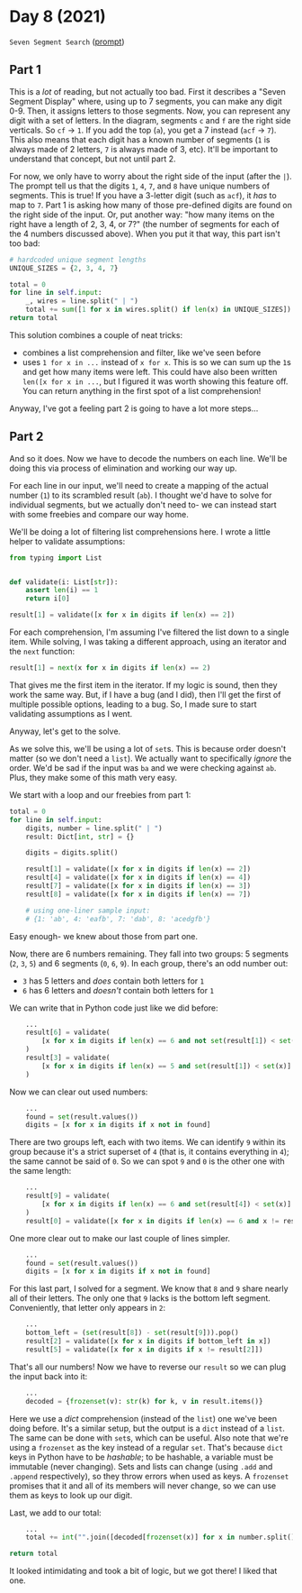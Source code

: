 # Day 8 (2021)

`Seven Segment Search` ([prompt](https://adventofcode.com/2021/day/8))

## Part 1

This is a _lot_ of reading, but not actually too bad. First it describes a "Seven Segment Display" where, using up to 7 segments, you can make any digit 0-9. Then, it assigns letters to those segments. Now, you can represent any digit with a set of letters. In the diagram, segments `c` and `f` are the right side verticals. So `cf` -> `1`. If you add the top (`a`), you get a 7 instead (`acf` -> `7`). This also means that each digit has a known number of segments (`1` is always made of 2 letters, `7` is always made of 3, etc). It'll be important to understand that concept, but not until part 2.

For now, we only have to worry about the right side of the input (after the `|`). The prompt tell us that the digits `1`, `4`, `7`, and `8` have unique numbers of segments. This is true! If you have a 3-letter digit (such as `acf`), it _has_ to map to `7`. Part 1 is asking how many of those pre-defined digits are found on the right side of the input. Or, put another way: "how many items on the right have a length of 2, 3, 4, or 7?" (the number of segments for each of the 4 numbers discussed above). When you put it that way, this part isn't too bad:

```py
# hardcoded unique segment lengths
UNIQUE_SIZES = {2, 3, 4, 7}

total = 0
for line in self.input:
    _, wires = line.split(" | ")
    total += sum([1 for x in wires.split() if len(x) in UNIQUE_SIZES])
return total
```

This solution combines a couple of neat tricks:

- combines a list comprehension and filter, like we've seen before
- uses `1 for x in ...` instead of `x for x`. This is so we can sum up the `1`s and get how many items were left. This could have also been written `len([x for x in ...`, but I figured it was worth showing this feature off. You can return anything in the first spot of a list comprehension!

Anyway, I've got a feeling part 2 is going to have a lot more steps...

## Part 2

And so it does. Now we have to decode the numbers on each line. We'll be doing this via process of elimination and working our way up.

For each line in our input, we'll need to create a mapping of the actual number (`1`) to its scrambled result (`ab`). I thought we'd have to solve for individual segments, but we actually don't need to- we can instead start with some freebies and compare our way home.

We'll be doing a lot of filtering list comprehensions here. I wrote a little helper to validate assumptions:

```py
from typing import List


def validate(i: List[str]):
    assert len(i) == 1
    return i[0]

result[1] = validate([x for x in digits if len(x) == 2])
```

For each comprehension, I'm assuming I've filtered the list down to a single item. While solving, I was taking a different approach, using an iterator and the `next` function:

```py
result[1] = next(x for x in digits if len(x) == 2)
```

That gives me the first item in the iterator. If my logic is sound, then they work the same way. But, if I have a bug (and I did), then I'll get the first of multiple possible options, leading to a bug. So, I made sure to start validating assumptions as I went.

Anyway, let's get to the solve.

As we solve this, we'll be using a lot of `set`s. This is because order doesn't matter (so we don't need a `list`). We actually want to specifically _ignore_ the order. We'd be sad if the input was `ba` and we were checking against `ab`. Plus, they make some of this math very easy.

We start with a loop and our freebies from part 1:

```py
total = 0
for line in self.input:
    digits, number = line.split(" | ")
    result: Dict[int, str] = {}

    digits = digits.split()

    result[1] = validate([x for x in digits if len(x) == 2])
    result[4] = validate([x for x in digits if len(x) == 4])
    result[7] = validate([x for x in digits if len(x) == 3])
    result[8] = validate([x for x in digits if len(x) == 7])

    # using one-liner sample input:
    # {1: 'ab', 4: 'eafb', 7: 'dab', 8: 'acedgfb'}
```

Easy enough- we knew about those from part one.

Now, there are 6 numbers remaining. They fall into two groups: 5 segments (`2`, `3`, `5`) and 6 segments (`0`, `6`, `9`). In each group, there's an odd number out:

- `3` has 5 letters and _does_ contain both letters for `1`
- `6` has 6 letters and _doesn't_ contain both letters for `1`

We can write that in Python code just like we did before:

```py
    ...
    result[6] = validate(
        [x for x in digits if len(x) == 6 and not set(result[1]) < set(x)]
    )
    result[3] = validate(
        [x for x in digits if len(x) == 5 and set(result[1]) < set(x)]
    )
```

Now we can clear out used numbers:

```py
    ...
    found = set(result.values())
    digits = [x for x in digits if x not in found]
```

There are two groups left, each with two items. We can identify `9` within its group because it's a strict superset of `4` (that is, it contains everything in `4`); the same cannot be said of `0`. So we can spot `9` and `0` is the other one with the same length:

```py
    ...
    result[9] = validate(
        [x for x in digits if len(x) == 6 and set(result[4]) < set(x)]
    )
    result[0] = validate([x for x in digits if len(x) == 6 and x != result[9]])
```

One more clear out to make our last couple of lines simpler.

```py
    ...
    found = set(result.values())
    digits = [x for x in digits if x not in found]
```

For this last part, I solved for a segment. We know that `8` and `9` share nearly all of their letters. The only one that `9` lacks is the bottom left segment. Conveniently, that letter only appears in `2`:

```py
    ...
    bottom_left = (set(result[8]) - set(result[9])).pop()
    result[2] = validate([x for x in digits if bottom_left in x])
    result[5] = validate([x for x in digits if x != result[2]])
```

That's all our numbers! Now we have to reverse our `result` so we can plug the input back into it:

```py
    ...
    decoded = {frozenset(v): str(k) for k, v in result.items()}
```

Here we use a _dict_ comprehension (instead of the `list`) one we've been doing before. It's a similar setup, but the output is a `dict` instead of a `list`. The same can be done with `set`s, which can be useful. Also note that we're using a `frozenset` as the key instead of a regular `set`. That's because `dict` keys in Python have to be _hashable_; to be hashable, a variable must be immutable (never changing). Sets and lists can change (using `.add` and `.append` respectively), so they throw errors when used as keys. A `frozenset` promises that it and all of its members will never change, so we can use them as keys to look up our digit.

Last, we add to our total:

```py
    ...
    total += int("".join([decoded[frozenset(x)] for x in number.split()]))

return total
```

It looked intimidating and took a bit of logic, but we got there! I liked that one.
